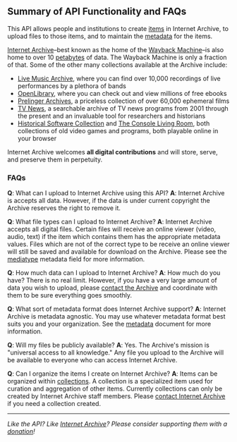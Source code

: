 ## Summary of API Functionality and FAQs

This API allows people and institutions to create [items](./appendices/terminology.md#item) in Internet Archive, to upload files to those items, and to maintain the [metadata](./metadata.md) for the items.

[Internet Archive](http://archive.org)–best known as the home of the [Wayback Machine](https://archive.org/web/)–is also home to over 10 [petabytes](http://en.wikipedia.org/wiki/Petabyte) of data. The Wayback Machine is only a fraction of that. Some of the other many collections available at the Archive include:

* [Live Music Archive](https://archive.org/details/etree), where you can find over 10,000 recordings of live performances by a plethora of bands
* [OpenLibrary](https://openlibrary.org/), where you can check out and view millions of free ebooks
* [Prelinger Archives](https://archive.org/details/prelinger), a priceless collection of over 60,000 ephemeral films
* [TV News](https://archive.org/details/tv), a searchable archive of TV news programs from 2001 through the present and an invaluable tool for researchers and historians
* [Historical Software Collection](https://archive.org/details/historicalsoftware) and [The Console Living Room](https://archive.org/details/consolelivingroom), both collections of old video games and programs, both playable online in your browser

Internet Archive welcomes **all digital contributions** and will store, serve, and preserve them in perpetuity.

### FAQs

**Q**: What can I upload to Internet Archive using this API?
**A**: Internet Archive is accepts all data. However, if the data is under current copyright the Archive reserves the right to remove it.

**Q**: What file types can I upload to Internet Archive?
**A**: Internet Archive accepts all digital files. Certain files will receive an online viewer (video, audio, text) if the item which contains them has the appropriate metadata values. Files which are not of the correct type to be receive an online viewer will still be saved and available for download on the Archive. Please see the [mediatype](./metadata.md#mediatype) metadata field for more information.

**Q**: How much data can I upload to Internet Archive?
**A**: How much do you have? There is no real limit. However, if you have a very large amount of data you wish to upload, please [contact the Archive](mailto:info@archive.org) and coordinate with them to be sure everything goes smoothly.

**Q**: What sort of metadata format does Internet Archive support?
**A**: Internet Archive is metadata agnostic. You may use whatever metadata format best suits you and your organization. See the [metadata](./metadata.md) document for more information.

**Q**: Will my files be publicly available?
**A**: Yes. The Archive's mission is "universal access to all knowledge." Any file you upload to the Archive will be available to everyone who can access Internet Archive.

**Q**: Can I organize the items I create on Internet Archive?
**A**: Items can be organized within [collections](./metadata.md#collection). A collection is a specialized item used for curation and aggregation of other items. Currently collections can only be created by Internet Archive staff members. Please [contact Internet Archive](mailto:info@archive.org) if you need a collection created.

-----

_Like the API? Like [Internet Archive](http://archive.org)? Please consider supporting them with a [donation](http://archive.org/donate/)!_

